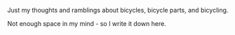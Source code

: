 Just my thoughts and ramblings about bicycles, bicycle parts, and bicycling.

Not enough space in my mind - so I write it down here.
